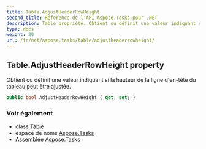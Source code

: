 ```yaml
---
title: Table.AdjustHeaderRowHeight
second_title: Référence de l'API Aspose.Tasks pour .NET
description: Table propriété. Obtient ou définit une valeur indiquant si la hauteur de la ligne dentête du tableau peut être ajustée.
type: docs
weight: 20
url: /fr/net/aspose.tasks/table/adjustheaderrowheight/
---
```

## Table.AdjustHeaderRowHeight property

Obtient ou définit une valeur indiquant si la hauteur de la ligne d'en-tête du tableau peut être ajustée.

```csharp
public bool AdjustHeaderRowHeight { get; set; }
```

### Voir également

* class [Table](../)
* espace de noms [Aspose.Tasks](../../table/)
* Assemblée [Aspose.Tasks](../../../)


